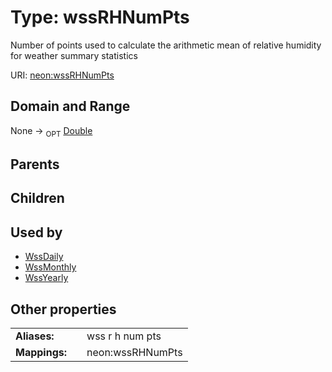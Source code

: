 
# Type: wssRHNumPts


Number of points used to calculate the arithmetic mean of relative humidity for weather summary statistics

URI: [neon:wssRHNumPts](https://data.neonscience.org/wssRHNumPts)


## Domain and Range

None ->  <sub>OPT</sub> [Double](types/Double.md)

## Parents


## Children


## Used by

 * [WssDaily](WssDaily.md)
 * [WssMonthly](WssMonthly.md)
 * [WssYearly](WssYearly.md)

## Other properties

|  |  |  |
| --- | --- | --- |
| **Aliases:** | | wss r h num pts |
| **Mappings:** | | neon:wssRHNumPts |

